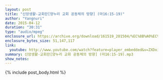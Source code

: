 ```yaml
---
layout: post
title: "신앙생활-교회란[양누리 교회 공동체의 방향] (마16:15-19)"
author: "Yangnuri"
date: 2015-04-12
duration: "30:31"
type: "audio/mpeg"
enclosure_url: https://archive.org/download/161519_201504/%EC%8B%A0%EC%95%99%EC%83%9D%ED%99%9C-%EA%B5%90%ED%9A%8C%EB%9E%80%5B%EC%96%91%EB%88%84%EB%A6%AC%20%EA%B5%90%ED%9A%8C%20%EA%B3%B5%EB%8F%99%EC%B2%B4%EC%9D%98%20%EB%B0%A9%ED%96%A5%5D%20%28%EB%A7%881615-19%29.mp3
enclosure_bytes_size: 51,147,117 
link:
  youtube: http://www.youtube.com/watch?feature=player_embedded&v=ZXDxidj4E-k
summary: 신앙생활-교회란[양누리 교회 공동체의 방향] (마16:15-19).mp3
show_notes:
---
```


{% include post_body.html %}
